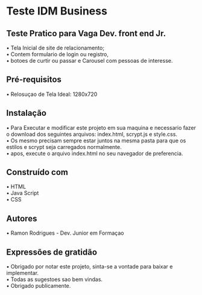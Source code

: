 # Teste IDM Business
## Teste Pratico para Vaga Dev. front end Jr.

• Tela Inicial de site de relacionamento;<br>
• Contem formulario de login ou registro,<br>
• botoes de curtir ou passar e Carousel com pessoas de interesse. 

## Pré-requisitos

• Relosuçao de Tela Ideal: 1280x720

## Instalação

• Para Executar e modificar este projeto em sua maquina e necessario fazer o download dos seguintes arquivos: index.html, scrypt.js e style.css. <br>
• Os mesmo precisam sempre estar juntos na mesma pasta para que os estilos e scrypt seja carregados normalmente. <br>
• apos, execute o arquivo index.html no seu navegador de preferencia.

## Construído com

•	HTML <br>
•	Java Script <br>
•	CSS

## Autores

•	Ramon Rodrigues - Dev. Junior em Formaçao

## Expressões de gratidão
• Obrigado por notar este projeto, sinta-se a vontade para baixar e implementar. <br>
• Todas as sugestoes sao bem vindas. <br>
• Obrigado publicamente.

